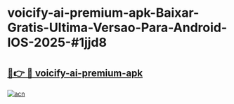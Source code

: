 # voicify-ai-premium-apk-Baixar-Gratis-Ultima-Versao-Para-Android-IOS-2025-#1jjd8

# <h2><a href="https://ainizakaria.my?title=voicify-ai-premium-apk&ref=24M">🔗👉 🔴 voicify-ai-premium-apk</a></h2>

[![acn](https://github.com/user-attachments/assets/0f9c940e-d8b0-45ae-aac7-cd30a18b3e1c)](https://ainizakaria.my?title=voicify-ai-premium-apk&ref=24M)

